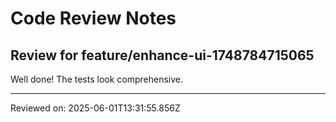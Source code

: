 # Code Review Notes

## Review for feature/enhance-ui-1748784715065

Well done! The tests look comprehensive.

---
Reviewed on: 2025-06-01T13:31:55.856Z